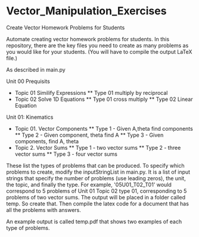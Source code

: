 # Vector_Manipulation_Exercises
Create Vector Homework Problems for Students


Automate creating vector homework problems for students. In this repository, there are the key files you need to create as many problems as you would like for your students. (You will have to compile the output LaTeX file.) 

As described in main.py 

Unit 00 Prequisits 
* Topic 01 Similify Expressions
** Type 01 multiply by reciprocal 
* Topic 02 Solve 1D Equations 
** Type 01 cross multiply 
** Type 02 Linear Equation

Unit 01: Kinematics 
* Topic 01. Vector Components
** Type 1 - Given A,theta find components
** Type 2 - Given component, theta find A
** Type 3 - Given components, find A, theta
* Topic 2. Vector Sums
** Type 1 - two vector sums 
** Type 2 - three vector sums
** Type 3 - four vector sums 



These list the types of problems that can be produced. To specify which problems to create, modify the inputStringList in main.py. It is a list of input strings that specify the number of problems (use leading zeros), the unit, the topic, and finally the type. For example, '05U01_T02_T01' would correspond to 5 problems of Unit 01 Topic 02 type 01, corresponding to 5 problems of two vector sums. The output will be placed in a folder called temp. So create that. Then compile the latex code for a document that has all the problems with answers. 

An example output is called temp.pdf that shows two examples of each type of problems.
